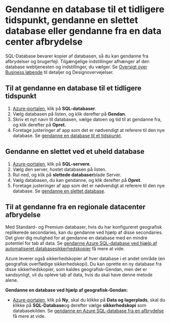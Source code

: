 <properties
    pageTitle="Fejlfinding i forbindelse med sikkerhedskopiering og gendannelse med Azure SQL-Database"
    description="Lær, hvordan du gendanner en database i skyen fra fejl og afbrydelser ved hjælp af sikkerhedskopier og replikaer i Azure SQL-Database."
    services="sql-database"
    documentationCenter=""
    authors="dalechen"
    manager="felixwu"
    editor=""/>

<tags
    ms.service="sql-database"
    ms.workload="data-management"
    ms.tgt_pltfrm="na"
    ms.devlang="na"
    ms.topic="article"
    ms.date="08/31/2016"
    ms.author="daleche"/>

# <a name="restore-a-database-to-a-previous-point-in-time-restore-a-deleted-database-or-recover-from-a-data-center-outage"></a>Gendanne en database til et tidligere tidspunkt, gendanne en slettet database eller gendanne fra en data center afbrydelse

SQL-Database bevarer kopier af databasen, så du kan gendanne fra afbrydelser og brugerfejl. Tilgængelige indstillinger afhænger af den database webtjenesten og indstillinger, du vælger. Se [Oversigt over Business løbende](sql-database-business-continuity.md) til detaljer og Designovervejelser.

## <a name="to-restore-a-database-to-a-previous-point-in-time"></a>Til at gendanne en database til et tidligere tidspunkt
1.  [Azure-portalen](https://azure.microsoft.com/), klik på **SQL-databaser**.
2.  Vælg databasen på listen, og klik derefter på **Gendan**.
3.  Skriv et nyt navn til databasen, vælge datoen og tid til at gendanne fra, og klik derefter på **Opret.**
4.  Foretage justeringer af app som det er nødvendigt at referere til den nye database. Se [gendanne en database til et tidspunkt](sql-database-recovery-using-backups.md#point-in-time-restore).

## <a name="to-restore-an-accidentally-deleted-database"></a>Gendanne en slettet ved et uheld database
1.  [Azure-portalen](https://azure.microsoft.com/), klik på **SQL-servere**.
2.  Vælg den server, hostet databasen på listen.
3.  Rul ned, og klik på **slettede databaser**blade Server.
4.  Vælg databasen, du kan gendanne, og klik derefter på **Opret**.
5.  Foretage justeringer af app som det er nødvendigt at referere til den nye database. Se [gendanne en slettet database](sql-database-recovery-using-backups.md#deleted-database-restore).

## <a name="to-recover-from-a-regional-datacenter-outage"></a>Til at gendanne fra en regionale datacenter afbrydelse
Med Standard- og Premium databaser, hvis du har konfigureret geografisk replikerede secondaries, kan du gendanne ved hjælp af disse secondaries. Det giver dig mulighed for at gendanne en database med en mindre potentiel for tab af data. Se [gendanne Azure SQL-database ved hjælp af automatiseret databasesikkerhedskopier](sql-database-disaster-recovery.md) få mere at vide.

Azure leverer også sikkerhedskopier af hver database i et andet område (en geografisk overflødige sikkerhedskopi). Du kan oprette en ny database fra disse sikkerhedskopier, som kaldes geografisk-Gendan, men det er sandsynligt, vil du opleve tab af data, hvis du skal have denne metode alene.

**Gendanne en database ved hjælp af geografisk-Gendan:**

- [Azure-portalen](https://azure.microsoft.com/), klik på **Ny**, skal du klikke på **Data og lagerplads**, skal du klikke på **SQL-Database**og derefter vælge **sikkerhedskopi** som databasekilden. Se [gendanne en Azure SQL-database fra en afbrydelse](sql-database-disaster-recovery.md) få mere at vide.